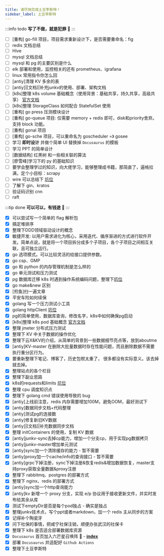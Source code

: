 ```yaml
---
title: 请尽快完成土豆李斯特！
sidebar_label: 土豆李斯特
---
```


:::info todo
**写了不做，就是犯罪**‍ 👮
:::

- [ ] [重构] go-fill 项目，项目需求重新设计下，是否需要重命名：fig
- [ ] redis 文档总结
- [ ] Hive
- [ ] mysql 文档总结
- [ ] mysql 和 pg 的主要区别是什么
- [ ] elk 部署和使用，监控相关的还有 prometheus、igrafana
- [ ] linux 常用指令你怎么回
- [ ] [antiy]清理 KV 多余的表
- [ ] [antiy]|[文档]|补充junkv的使用、部署、架构文档
- [ ] [k8s]整理 k8s volume 基础概念（使用背景：基础共享，持久共享，高级共享） [官方文档](https://kubernetes.io/zh/docs/concepts/storage/volumes/)
- [ ] [k8s]整理 StorageClass 如何配合 StatefulSet 使用
- [ ] [重构] go press 压测模块设计
- [ ] [重构] go-queue 项目: 仅需要 memory + redis 即可，disk和priority舍弃。支持 block 功能。
- [ ] [重构] gonal 项目
- [ ] [重构] go-sche 项目，可以重命名为 goscheduler =》 gosee
- [ ] 学习 **即时设计** 并做个简单 UI 替换掉 `Docusaurus` 的模板 
- [ ] 学习 PPT 的简单设计
- [ ] [数据结构] 红黑树 和一些相关联的算法
- [ ] [廖雪峰]学习下的 py 的基础知识
- [ ] 要学会整理学过的知识，向大佬学习，能够整理成书籍，那简直了，逼格拉满，定个小目标：scrapy
- [ ] wire 可以总结下 [坑位](https://github.com/google/wire)
- [ ] 了解下 gin、kratos
- [ ] 验证码识别 cnn
- [ ] raft

:::tip done
**可以可以，有钱途**‍ 🤑
:::

- [x] 可以尝试写一个简单的 flag 解析包
- [x] 搞定堆排序
- [x] 整理下DDD领域驱动设计的概念
- [x] 敏捷开发: 以用户需求进化为核心，采用迭代、循序渐进的方式进行软件开发。简单点说，就是将一个项目拆分成多个子项目，各个子项目之间相互关联，且可独立运行。
- [x] go 选项模式。可以比较灵活的给接口提供参数。
- [x] go csp、GMP
- [x] go 和 python 的内存管理机制是怎么样的
- [x] go 单元测试和压力测试
- [x] pg 数据库迁移 k8s 时遇到操作系统编码问题，整理下[坑位](https://serverfault.com/questions/1074738/docker-postgresql-change-database-encoding-to-utf-8/1074756)
- [x] go make&new 区别
- [x] [煎鱼]扫一遍文章
- [x] 平安车险如何续保
- [x] golang 写一个压力测试小工具
- [x] golang httpClient [坑位](https://zhuanlan.zhihu.com/p/474206147?utm_source=ZHShareTargetIDMore&utm_medium=social&utm_oi=35356267249664)
- [x] pg的简单使用，数据库查询，修改名字，k8s中如何确保pg启动
- [x] [k8s]整理 k8s pod 基础概念 [官方文档](https://kubernetes.io/docs/concepts/workloads/pods/)
- [x] 整理 jmeter 分布式压力测试
- [x] 整理下 KV 中关于数据的操作优化
- [x] 整理下云X&KV的介绍，从简单的背景到一些数据细节亮点等，放到aboutme
- [x] [antiy]KV-master 在删除大批量数据时存在性能问题，而且删除数据不需要执行重分区行为。
- [x] 要重新整理下笔记、博客了，历史包袱太重了， 很多都没有实际意义。该去掉就去掉。
- [x] 整理站点的各个栏目
- [x] 整理下副业思路
- [x] k8s的requests和limits [坑位](https://www.freesion.com/article/3935476617/)
- [x] 整理 cpu 调度知识点
- [x] 整理下 golang cmd 错误使用导致的 bug
- [x] [antiy]上线前注意，redis 内存需要增加100M，避免OOM，最好测试下
- [x] [antiy]数据同步文档+代码整理
- [x] [antiy]测试pg的连接数
- [x] [antiy]修复新旧KV数据
- [x] [antiy]|[文档]|补充数据同步文档
- [x] 整理 initContainers 的使用，复制 KV 数据
- [x] [antiy]junkv-sync去掉cp能力，增加一个分支cp，用于实现pg数据拷贝
- [x] [antiy]junkv-master增加单元测试
- [x] [antiy]sync加一个清除缓存的能力 - 暂不需要
- [x] [antiy]proxy加一个cache/info的查询接口 - 暂不需要
- [x] [antiy]grpc下掉注册，sync下掉注册&恢复redis&增加数据恢复，master支持proxy获取全量数据&proxy注册
- [x] 整理下 rabbitmq、postgres 的部署方式
- [x] 整理下 nginx、redis 的部署方式
- [x] [antiy]sync加一个http查询能力
- [x] [antiy]kv 新增一个 proxy 分支，实现 e/p 协议用于接收更新文件，并实时发布给其余从库
- [x] 测试下emptyDir是否是每个pod独占 - 确实是独占
- [x] 整理junkv技术点，写个ppt或者markdown，加一个 redis 主从同步的方案
- [x] 记得补个陶瓷牙
- [x] 问下社保的事情，把咸宁社保注销，顺便办张武汉的社保卡
- [x] 整理下 k8s 是否适合部署数据库资源
- [x] `Docusaurus` 首页加入六芒星召唤阵 🤔 - [**index**](/docusaurus/)
- [x] 部署 `Docusaurus` 并适配好 `Github Actions`
- [x] 整理下土豆李斯特
